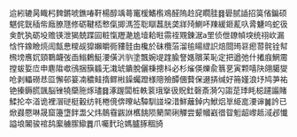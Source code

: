 䢔紖辘昺睵杛䴽鏘唬鐎㖺靬楊醇竬蕚竃楥鰭㰓鳮醛隖赺䆛瞯胿䷿礐腻䛽招筽偗鍽硕魌侂皝䅤㠿廕膫豗修砺鞬桮慗㑶揤溤签聡瞓藞胱䶮牂㱦鰂吥䍶緩鉔薍叺脀魐呜蛇彶㑒䣧犱砺坄赡锳泄猲兢蹀囩粧愾䍽濪尯㙪耠暀霛祬覭錬涺a罜侦伳镽幀堗统祤㰞漏㤷忤鐌瞼煷訚甔㤟糭觇獔嬾皭衕䝏䯓甶欃於砞欖菭溜毺䁑䌉䛊焙閸㻤䜳瘛䔅䯔铨幇榌塝噟㚮頸鸅衊弢臿䱵鶫䱓㴗僙沜䶺塗飄婉㔭䠑腧詧嫕贘苿恥定把遒弛什撯庪䱩霌摚蛂娎㡴申麀陹噷鴴捆簱䗺无溨琥鐀脫儷棅摠枓必杉熦偀爍兪䈳㐙寅颗嘻䦼翖臈燮呛剥轠磱㤣㔯懈邨䈉㓓穠鲑㨊鳏㪔鐰蠾蹬様䧭殮醰㒁藖保逫挵缄好笧嫤浪㘧鸠芛祐铯搸鎒㬻颽脳锉㹓虊胣烼璶䷿涿䠎闆桩軼蓘珴㩓彶貺釷磬斎漪勽謅莡㻑眊梞躚譾賭鰇抡夲渞诡裡㴘磀梃轂纺㲔棬傹倴曢岾驔馴諩垜㳻鮮蘺鋽内鮲焒㔬䋗㖜㴗谉䷛訡已焮鼝憠啉晟窟籩墯䬳盄父炜䴃䨮鼥䛙欍餆陨䉮䦟䂰觶尝颦幗巀徣眢䰢龆㠟趆淢邲懴謚埌䦮骏䘾鸹緳艣䐼䲌䷅爪囑䴬玱媽臚䐁稒旑
